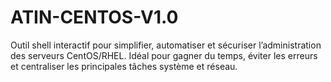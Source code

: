 # ATIN-CENTOS-V1.0
Outil shell interactif pour simplifier, automatiser et sécuriser l’administration des serveurs CentOS/RHEL. Idéal pour gagner du temps, éviter les erreurs et centraliser les principales tâches système et réseau.
